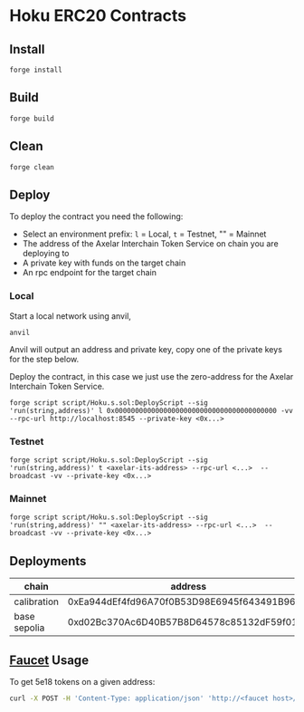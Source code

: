 # Hoku ERC20 Contracts

## Install
```shell
forge install
```

## Build
```shell
forge build
```

## Clean
```shell
forge clean
```

## Deploy

To deploy the contract you need the following:
- Select an environment prefix: `l` = Local, `t` = Testnet, "" = Mainnet
- The address of the Axelar Interchain Token Service on chain you are deploying to
- A private key with funds on the target chain
- An rpc endpoint for the target chain

### Local
Start a local network using anvil,
```shell
anvil
```
Anvil will output an address and private key, copy one of the private keys for the step below.

Deploy the contract, in this case we just use the zero-address for the Axelar Interchain Token Service.
```shell
forge script script/Hoku.s.sol:DeployScript --sig 'run(string,address)' l 0x0000000000000000000000000000000000000000 -vv --rpc-url http://localhost:8545 --private-key <0x...>
```

### Testnet
```shell
forge script script/Hoku.s.sol:DeployScript --sig 'run(string,address)' t <axelar-its-address> --rpc-url <...>  --broadcast -vv --private-key <0x...>
```

### Mainnet
```shell
forge script script/Hoku.s.sol:DeployScript --sig 'run(string,address)' "" <axelar-its-address> --rpc-url <...>  --broadcast -vv --private-key <0x...>
```


## Deployments

|chain | address|
| -----| ------|
|calibration |0xEa944dEf4fd96A70f0B53D98E6945f643491B960|
|base sepolia|0xd02Bc370Ac6D40B57B8D64578c85132dF59f0109|


## [Faucet](https://github.com/hokunet/faucet) Usage

To get 5e18 tokens on a given address:


```sh
curl -X POST -H 'Content-Type: application/json' 'http://<faucet host>/send' --data-raw '{"address":"0xfoobar"}'
```
